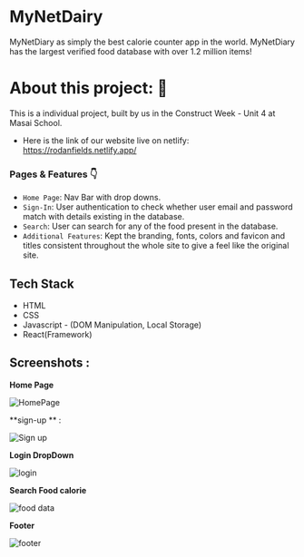 # MyNetDairy

MyNetDiary as simply the best calorie counter app in the world. MyNetDiary has the largest verified food database with over 1.2 million items!

# About this project: 🙌

This is a individual project, built by us in the Construct Week - Unit 4 at Masai School.

- Here is the link of our website live on netlify: https://rodanfields.netlify.app/



### Pages & Features 👇

- `Home Page`: Nav Bar with drop downs.
- `Sign-In`: User authentication to check whether user email and password match with details existing in the database.
- `Search`: User can search for any of the food present in the database.
- `Additional Features`: Kept the branding, fonts, colors and favicon and titles consistent throughout the whole site to give a feel like the original site.

## Tech Stack

- HTML
- CSS
- Javascript - (DOM Manipulation, Local Storage)
- React(Framework)

## Screenshots :

**Home Page**

![HomePage](https://user-images.githubusercontent.com/99814289/189308098-0c3c4182-d2e3-4d2b-a326-447dab64e9ec.png)


**sign-up ** :

![Sign up](https://user-images.githubusercontent.com/99814289/189309687-905973af-e55e-4856-998c-8858fb38e880.png)


**Login DropDown**

![login](https://user-images.githubusercontent.com/99814289/189309777-2e27615f-fe4b-4edd-addf-3e55a43fcdf4.png)


**Search Food calorie**

![food data](https://user-images.githubusercontent.com/99814289/189309890-8f60d4d1-067b-4c45-b1ad-1dc6d1ba39aa.png)


**Footer**

![footer](https://user-images.githubusercontent.com/99814289/189310132-facceed2-4903-46ab-b9f6-96f9d0dd33c7.png)



